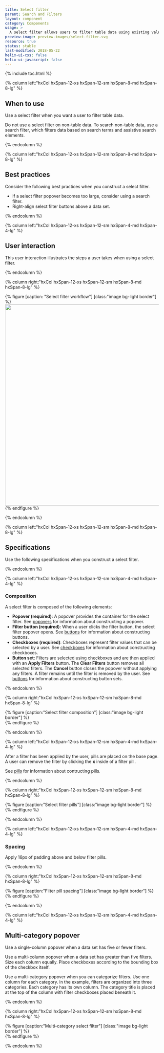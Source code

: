 ```yaml
---
title: Select filter
parent: Search and Filters
layout: component
category: Components
usage: >
  A select filter allows users to filter table data using existing values in a row. When a select filter is applied, the table filters the data to include all rows that contain a value that matches the filter value. Each table column contains a list of filter values that a user can select.
preview-image: preview-images/select-filter.svg
resource: true
status: stable
last-modified: 2018-05-22
helix-ui-css: false
helix-ui-javascript: false
---
```


{% include toc.html %}

<section class="static-section" markdown="1">

<div class="hxRow" markdown="1">

{% column left:"hxCol hxSpan-12-xs hxSpan-12-sm hxSpan-8-md hxSpan-8-lg" %}

## When to use

Use a select filter when you want a user to filter table data.

Do not use a select filter on non-table data. To search non-table data, use a search filter, which filters data based on search terms and assistive search elements.

{% endcolumn %}

</div>

</section>

<section class="static-section" markdown="1">

<div class="hxRow" markdown="1">

{% column left:"hxCol hxSpan-12-xs hxSpan-12-sm hxSpan-8-md hxSpan-8-lg" %}

## Best practices

Consider the following best practices when you construct a select filter.

- If a select filter popover becomes too large, consider using a search filter.
- Right-align select filter buttons above a data set.

{% endcolumn %}

</div>

</section>

<!--- End of Usage section --->

<section class="static-section" markdown="1">

<div class="hxRow" markdown="1">

{% column left:"hxCol hxSpan-12-xs hxSpan-12-sm hxSpan-4-md hxSpan-4-lg" %}

## User interaction

This user interaction illustrates the steps a user takes when using a select filter.

{% endcolumn %}

{% column right:"hxCol hxSpan-12-xs hxSpan-12-sm hxSpan-8-md hxSpan-8-lg" %}

{% figure [caption: "Select filter workflow"] [class:"image bg-light border"] %}
   <img src="{{site.url}}/assets/images/components/search-and-filters/select-filters/selectfilter_flow.gif" width="658px"/>
{% endfigure %}

{% endcolumn %}

</div>

</section>

<section class="static-section" markdown="1">

<div class="hxRow" markdown="1">

{% column left:"hxCol hxSpan-12-xs hxSpan-12-sm hxSpan-8-md hxSpan-8-lg" %}

## Specifications

Use the following specifications when you construct a select filter.

{% endcolumn %}

</div>

</section>

<section class="static-section" markdown="1">

<div class="hxRow" markdown="1">

{% column left:"hxCol hxSpan-12-xs hxSpan-12-sm hxSpan-4-md hxSpan-4-lg" %}

### Composition

A select filter is composed of the following elements:

- **Popover (required)**: A popover provides the container for the select filter. See [popovers]({{site.url}}/components/popovers.html) for information about constructing a popover.
- **Filter button (required)**: When a user clicks the filter button, the select filter popover opens. See [buttons]({{site.url}}/components/buttons.html) for information about constructing buttons.
- **Checkboxes (required)**: Checkboxes represent filter values that can be selected by a user. See [checkboxes]({{site.url}}/components/checkboxes.html) for information about constructing checkboxes.
- **Button set**: Filters are selected using checkboxes and are then applied with an **Apply Filters** button. The **Clear Filters** button removes all selected filters. The **Cancel** button closes the popover without applying any filters. A filter remains until the filter is removed by the user. See [buttons]({{site.url}}/components/buttons.html) for information about constructing button sets.

{% endcolumn %}

{% column right:"hxCol hxSpan-12-xs hxSpan-12-sm hxSpan-8-md hxSpan-8-lg" %}

{% figure [caption:"Select filter composition"] [class:"image bg-light border"] %}
<embed src="{{site.url}}/assets/images/components/search-and-filters/select-filters/selectfilter-composition01.png" width="587px"/>
{% endfigure %}

{% endcolumn %}

</div>

</section>

<section class="static-section" markdown="1">

<div class="hxRow" markdown="1">

{% column left:"hxCol hxSpan-12-xs hxSpan-12-sm hxSpan-4-md hxSpan-4-lg" %}

After a filter has been applied by the user, pills are placed on the base page. A user can remove the filter by clicking the **x** inside of a filter pill.

See [pills]({{site.url}}/components/pills.html) for information about contructing pills.

{% endcolumn %}

{% column right:"hxCol hxSpan-12-xs hxSpan-12-sm hxSpan-8-md hxSpan-8-lg" %}

{% figure [caption:"Select filter pills"] [class:"image bg-light border"] %}
<embed src="{{site.url}}/assets/images/components/search-and-filters/select-filters/selectfilter-composition02-image.png" width="618px"/>
{% endfigure %}

{% endcolumn %}

</div>

</section>

<section class="static-section" markdown="1">

<div class="hxRow" markdown="1">

{% column left:"hxCol hxSpan-12-xs hxSpan-12-sm hxSpan-4-md hxSpan-4-lg" %}

### Spacing

Apply 16px of padding above and below filter pills.

{% endcolumn %}

{% column right:"hxCol hxSpan-12-xs hxSpan-12-sm hxSpan-8-md hxSpan-8-lg" %}

{% figure [caption:"Filter pill spacing"] [class:"image bg-light border"] %}
<embed src="{{site.url}}/assets/images/components/search-and-filters/select-filters/selectfilter-spacing.png" width="635px"/>
{% endfigure %}

{% endcolumn %}

</div>

</section>

<section class="static-section" markdown="1">

<div class="hxRow" markdown="1">

{% column left:"hxCol hxSpan-12-xs hxSpan-12-sm hxSpan-4-md hxSpan-4-lg" %}

## Multi-category popover

Use a single-column popover when a data set has five or fewer filters.

Use a multi-column popover when a data set has greater than five filters. Size each column equally. Place checkboxes according to the bounding box of the checkbox itself.

Use a multi-category popover when you can categorize filters. Use one column for each category. In the example, filters are organized into three categories. Each category has its own column. The category title is placed at the top of the column with filter checkboxes placed beneath it.

{% endcolumn %}

{% column right:"hxCol hxSpan-12-xs hxSpan-12-sm hxSpan-8-md hxSpan-8-lg" %}

{% figure [caption:"Multi-category select filter"] [class:"image bg-light border"] %}
<embed src="{{site.url}}/assets/images/components/search-and-filters/select-filters/selectfilter-variation-multicategory.png" width="508px"/>
{% endfigure %}

{% endcolumn %}

</div>

</section>
